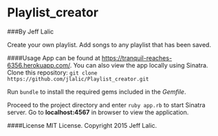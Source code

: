 # Playlist_creator


###By Jeff Lalic

Create your own playlist. Add songs to any playlist that has been saved.

####Usage
App can be found at https://tranquil-reaches-6356.herokuapp.com/.
You can also view the app locally using Sinatra. Clone this repository:
```git clone https://github.com/jlalic/Playlist_creator.git```

Run ```bundle``` to install the required gems included in the *Gemfile*. 

Proceed to the project directory and enter ```ruby app.rb``` to start Sinatra server.
Go to **localhost:4567** in browser to view the application.

####License
MIT License. Copyright 2015 Jeff Lalic.
